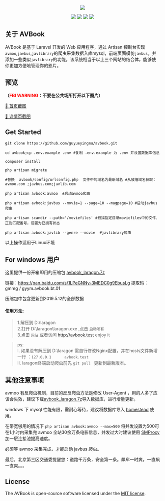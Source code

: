 <p align="center"><img src="https://github.com/guyueyingmu/avbook/blob/master/public/avbook/logo.png?raw=true"></p>

<p align="center">

<img src="https://travis-ci.org/laravel/framework.svg"> 
<img src="https://img.shields.io/packagist/php-v/symfony/symfony.svg"> 
<img src="https://img.shields.io/badge/mysql-%3E%3D5.7-brightgreen.svg"> 
<img src="https://img.shields.io/apm/l/vim-mode.svg">

</p>

## 关于 AVBook

AVBook 是基于 Laravel 开发的 Web 应用程序，通过 Artisan 控制台实现`avmoo`,``javbus``,`javlibrary`的爬虫采集数据入库mysql，前端页面模仿``javbus``，并添加一些类似`javlibrary`的功能。该系统相当于以上三个网站的结合体，能够使你更加方便地管理你的影片。

## 预览

**（<font color=red>FBI WARNING</font>：不要在公共场所打开以下图片）**

<a  target="_blank"   href ="https://raw.githubusercontent.com/guyueyingmu/avbook/master/public/avbook/scrshot_index.png" >🔞 首页截图</a>

<a  target="_blank"   href ="https://raw.githubusercontent.com/guyueyingmu/avbook/master/public/avbook/scrshot_movie.png" >🔞 详情页截图</a>


## Get Started

    git clone https://github.com/guyueyingmu/avbook.git

    cd avbook;cp .env.example .env #复制 .env.example 为 .env 并设置数据库信息

    composer install

    php artisan migrate

    #替换  avbook/config/urlconfig.php  文件中的域名为最新域名 #从被墙域名获取：avmoo.com ;javbus.com;javlib.com

    php artisan avbook:avmoo  #启动avmoo爬虫

    php artisan avbook:javbus --movie=1 --page=10 --magpage=10 #启动javbus爬虫

    php artisan scandir --path='/moviefiles' #扫描指定目录moviefiles中的文件，正则匹配番号，设置为已拥有状态

    php artisan avbook:javlib --genre --movie  #javlibrary爬虫

以上操作适用于Linux环境

## For windows 用户

这里提供一份开箱即用的压缩包 [avbook_laragon.7z](https://pan.baidu.com/s/1LPeGNNy-3MEDC0g9EbusLg)

链接：<https://pan.baidu.com/s/1LPeGNNy-3MEDC0g9EbusLg> 
提取码：gmmg / gyym.avbook.bt.01

压缩包中包含更新到2019.5.12的全部数据


#### 使用方法:

   >1.解压到 D:\laragon <br>
    2.打开 D:\laragon\laragon.exe ,点击 `启动所有`<br>
    3.点击 `网站` 或者访问 <http://avbook.test>  enjoy it
    
   >ps:<br>
     Ⅰ. 如果没有解压到 D:\laragon 需自行修改Nginx配置，并在hosts文件新增一行 ：`127.0.0.1      avbook.test` <br>
     Ⅱ. laragon终端启动爬虫前先 `git pull ` 更新到最新版本。

## 其他注意事项

avmoo 有反爬虫机制，目前的反反爬虫方法是修改 User-Agent ，用的人多了应该会失效，建议下载[avbook_laragon.7z](https://pan.baidu.com/s/1LPeGNNy-3MEDC0g9EbusLg)导入数据库，进行增量更新。

windows 下 mysql 性能有限，需耐心等待，建议将数据库导入 [homestead](https://github.com/laravel/homestead) 使用。

在带宽够用的情况下 `php artisan avbook:avmoo --max=500` 将并发设置为500可在1小时内采集完 avmoo 全站30余万条电影信息，并发过大时建议使用 [SMProxy](https://github.com/louislivi/smproxy) 加一层连接池提高速度。

必须等 avmoo 采集完成，才能启动 javbus 爬虫。

最后，北京第三区交通委提醒您：道路千万条，安全第一条。飙车一时爽，一直飙一直爽。。。

## License

The AVBook is open-source software licensed under the [MIT license](https://opensource.org/licenses/MIT).
